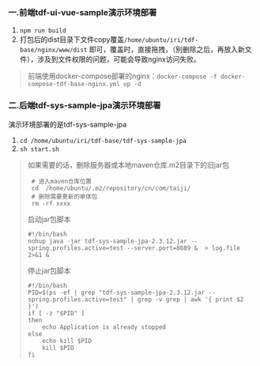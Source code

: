 ### 一.前端tdf-ui-vue-sample演示环境部署
1. `npm run build`
1. 打包后的dist目录下文件copy覆盖`/home/ubuntu/iri/tdf-base/nginx/www/dist` 
即可，覆盖时，直接拖拽，（别删除之后，再放入新文件），涉及到文件权限的问题，可能会导致nginx访问失败。

> 前端使用docker-compose部署的nginx：`docker-compose -f docker-compose-tdf-base-nginx.yml up -d`


### 二.后端tdf-sys-sample-jpa演示环境部署
演示环境部署的是tdf-sys-sample-jpa
1. `cd /home/ubuntu/iri/tdf-base/tdf-sys-sample-jpa`
1. `sh start.sh`

> 如果需要的话，删除服务器或本地maven仓库.m2目录下的旧jar包
> ```
>  # 进入maven仓库位置
>  cd  /home/ubuntu/.m2/repository/cn/com/taiji/
>  # 删除需要更新的单体包
>  rm -rf xxxx
>  ```
>  
>  启动jar包脚本  
>  ```shell script
>  #!/bin/bash
>  nohup java -jar tdf-sys-sample-jpa-2.3.12.jar --spring.profiles.active=test --server.port=8889 &  > log.file 2>&1 &
>  ```
>  
>  停止jar包脚本  
>  ```shell script
>  #!/bin/bash
>  PID=$(ps -ef | grep "tdf-sys-sample-jpa-2.3.12.jar --spring.profiles.active=test" | grep -v grep | awk '{ print $2 }')
>  if [ -z "$PID" ]
>  then
>      echo Application is already stopped
>  else
>      echo kill $PID
>      kill $PID
>  fi
>  ```

